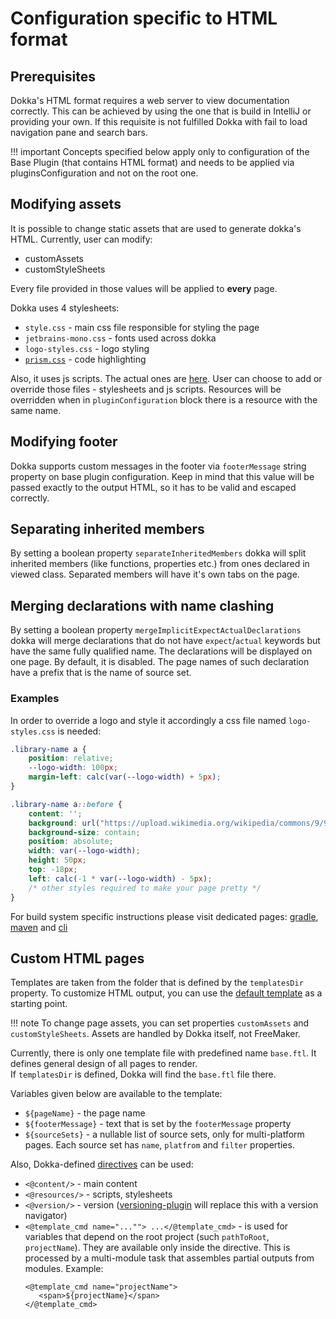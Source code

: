 # Configuration specific to HTML format

## Prerequisites

Dokka's HTML format requires a web server to view documentation correctly.
This can be achieved by using the one that is build in IntelliJ or providing your own.
If this requisite is not fulfilled Dokka with fail to load navigation pane and search bars.

!!! important
    Concepts specified below apply only to configuration of the Base Plugin (that contains HTML format) 
    and needs to be applied via pluginsConfiguration and not on the root one.

## Modifying assets

It is possible to change static assets that are used to generate dokka's HTML. 
Currently, user can modify:
 
 * customAssets
 * customStyleSheets
 
Every file provided in those values will be applied to **every** page.

Dokka uses 4 stylesheets:

* `style.css` - main css file responsible for styling the page
* `jetbrains-mono.css` - fonts used across dokka
* `logo-styles.css` - logo styling
* [`prism.css`](https://github.com/Kotlin/dokka/blob/master/plugins/base/src/main/resources/dokka/styles/prism.css) - code highlighting

Also, it uses js scripts. The actual ones are [here](https://github.com/Kotlin/dokka/tree/master/plugins/base/src/main/resources/dokka/scripts).
User can choose to add or override those files - stylesheets and js scripts. 
Resources will be overridden when in `pluginConfiguration` block there is a resource with the same name.

## Modifying footer

Dokka supports custom messages in the footer via `footerMessage` string property on base plugin configuration. 
Keep in mind that this value will be passed exactly to the output HTML, so it has to be valid and escaped correctly.

## Separating inherited members

By setting a boolean property `separateInheritedMembers` dokka will split inherited members (like functions, properties etc.) 
from ones declared in viewed class. Separated members will have it's own tabs on the page.

## Merging declarations with name clashing 

By setting a boolean property `mergeImplicitExpectActualDeclarations` dokka will merge declarations that do not have `expect`/`actual` keywords but have the same fully qualified name. 
The declarations will be displayed on one page.
By default, it is disabled. The page names of such declaration have a prefix that is the name of source set. 

### Examples
In order to override a logo and style it accordingly a css file named `logo-styles.css` is needed:
```css
.library-name a {
    position: relative;
    --logo-width: 100px;
    margin-left: calc(var(--logo-width) + 5px);
}

.library-name a::before {
    content: '';
    background: url("https://upload.wikimedia.org/wikipedia/commons/9/9d/Ubuntu_logo.svg") center no-repeat;
    background-size: contain;
    position: absolute;
    width: var(--logo-width);
    height: 50px;
    top: -18px;
    left: calc(-1 * var(--logo-width) - 5px);
    /* other styles required to make your page pretty */
}
```


For build system specific instructions please visit dedicated pages: [gradle](../gradle/usage.md#applying-plugins), [maven](../maven/usage.md#applying-plugins) and [cli](../cli/usage.md#configuration-options)

## Custom HTML pages

Templates are taken from the folder that is defined by the `templatesDir` property.
To customize HTML output, you can use the [default template](https://github.com/Kotlin/dokka/blob/master/plugins/base/src/main/resources/dokka/templates) as a starting point.

!!! note
    To change page assets, you can set properties `customAssets` and `customStyleSheets`.
    Assets are handled by Dokka itself, not FreeMaker.

Currently, there is only one template file with predefined name `base.ftl`. It defines general design of all pages to render.  
If `templatesDir` is defined, Dokka will find the `base.ftl` file there.

Variables given below are available to the template:
  * `${pageName}` - the page name
  * `${footerMessage}` - text that is set by the `footerMessage` property
  * `${sourceSets}` - a nullable list of source sets, only for multi-platform pages. Each source set has `name`, `platfrom` and `filter` properties.

Also, Dokka-defined [directives](https://freemarker.apache.org/docs/ref_directive_userDefined.html) can be used:
  * `<@content/>` - main content
  * `<@resources/>` - scripts, stylesheets 
  * `<@version/>` - version ([versioning-plugin](https://kotlin.github.io/dokka/1.6.20/user_guide/versioning/versioning/) will replace this with a version navigator)
  * `<@template_cmd name="...""> ...</@template_cmd>` - is used for variables that depend on the root project (such `pathToRoot`, `projectName`). They are available only inside the directive. This is processed by a multi-module task that assembles partial outputs from modules. 
     Example:
    ```
    <@template_cmd name="projectName">
       <span>${projectName}</span>
    </@template_cmd>
    ```